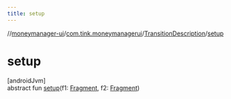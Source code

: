 ```yaml
---
title: setup
---
```

//[moneymanager-ui](../../../index.html)/[com.tink.moneymanagerui](../index.html)/[TransitionDescription](index.html)/[setup](setup.html)



# setup



[androidJvm]\
abstract fun [setup](setup.html)(f1: [Fragment](https://developer.android.com/reference/kotlin/androidx/fragment/app/Fragment.html), f2: [Fragment](https://developer.android.com/reference/kotlin/androidx/fragment/app/Fragment.html))




